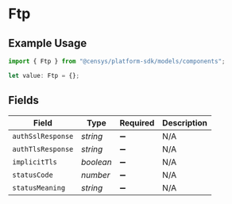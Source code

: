 # Ftp

## Example Usage

```typescript
import { Ftp } from "@censys/platform-sdk/models/components";

let value: Ftp = {};
```

## Fields

| Field              | Type               | Required           | Description        |
| ------------------ | ------------------ | ------------------ | ------------------ |
| `authSslResponse`  | *string*           | :heavy_minus_sign: | N/A                |
| `authTlsResponse`  | *string*           | :heavy_minus_sign: | N/A                |
| `implicitTls`      | *boolean*          | :heavy_minus_sign: | N/A                |
| `statusCode`       | *number*           | :heavy_minus_sign: | N/A                |
| `statusMeaning`    | *string*           | :heavy_minus_sign: | N/A                |